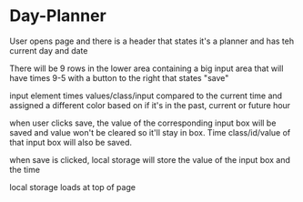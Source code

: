 # Day-Planner

User opens page and there is a header that states it's a planner and has teh current day and date

There will be 9 rows in the lower area containing a big input area that will have times 9-5 with a button to the right that states "save"

input element times values/class/input compared to the current time and assigned a different color based on if it's in the past, current or future hour

when user clicks save, the value of the corresponding input box will be saved and value won't be cleared so it'll stay in box.  Time class/id/value of that input box will also be saved.

when save is clicked, local storage will store the value of the input box and the time

local storage loads at top of page
